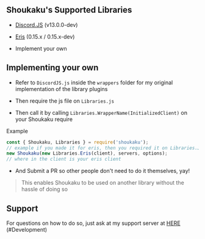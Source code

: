 ## Shoukaku's Supported Libraries

* [Discord.JS](https://discord.js.org/#/) (v13.0.0-dev)

* [Eris](https://abal.moe/Eris/) (0.15.x / 0.15.x-dev)

* Implement your own 

## Implementing your own

* Refer to `DiscordJS.js` inside the `wrappers` folder for my original implementation of the library plugins

* Then require the js file on `Libraries.js`

* Then call it by calling `Libraries.WrapperName(InitializedClient)` on your Shoukaku require

Example
```js
const { Shoukaku, Libraries } = require('shoukaku');
// example if you made it for eris, then you required it on Libraries.JS with it's key being Eris
new Shoukaku(new Libraries.Eris(client), servers, options);
// where in the client is your eris client
```

* And Submit a PR so other people don't need to do it themselves, yay!

> This enables Shoukaku to be used on another library without the hassle of doing so

## Support

For questions on how to do so, just ask at my support server at [HERE](https://discord.gg/FVqbtGu) (#Development)